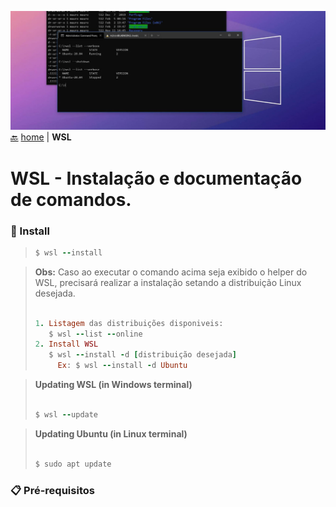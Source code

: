 
![This is an image](/images/wsl-header.jpg)
[:back:](/README.md) [home](/README.md) | **WSL**
# WSL <span align="right">- Instalação e documentação de comandos.</span>

### 🚀 Install
> ```ruby
> $ wsl --install
> ```

> **Obs:** Caso ao executar o comando acima seja exibido o helper do WSL, precisará realizar a instalação setando a distribuição Linux desejada.
> ```ruby
>
> 1. Listagem das distribuições disponiveis:
>    $ wsl --list --online
> 2. Install WSL
>    $ wsl --install -d [distribuição desejada]
>      Ex: $ wsl --install -d Ubuntu
> ```

> **Updating WSL (in Windows terminal)**
> ```ruby
>
> $ wsl --update
> ```

> **Updating Ubuntu (in Linux terminal)**
> ```ruby
>
> $ sudo apt update
> ```


### 📋 Pré-requisitos

